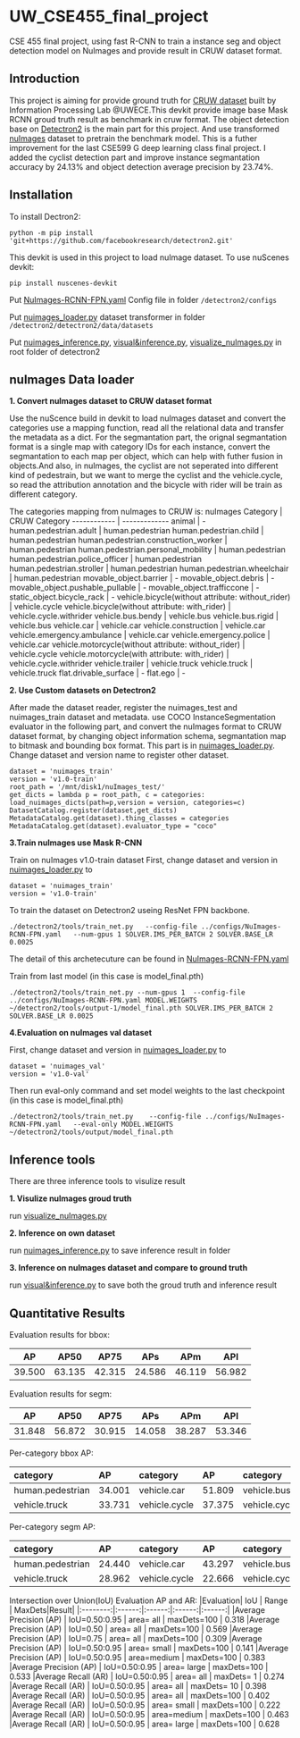 # UW_CSE455_final_project
CSE 455 final project, using fast R-CNN to train a instance seg and object detection model on NuImages and provide result in CRUW dataset format.


## Introduction
This project is aiming for provide ground truth for [CRUW dataset](https://www.cruwdataset.org/introduction) built by Information Processing Lab @UWECE.This devkit  provide image base Mask RCNN groud truth result as benchmark in cruw format. The object detection base on [Detectron2](https://github.com/facebookresearch/detectron2) is the main part for this project. And use transformed [nuImages](https://www.nuscenes.org/nuimages) dataset to pretrain the benchmark model. This is a futher improvement for the last CSE599 G deep learning class final project. I added the cyclist detection part and improve instance segmantation accuracy by 24.13% and object detection average precision by 23.74%.

## Installation

To install Dectron2:
```
python -m pip install 'git+https://github.com/facebookresearch/detectron2.git'
```

This devkit is used in this project to load nuImage dataset.
To use nuScenes devkit:
```
pip install nuscenes-devkit
```

Put [NuImages-RCNN-FPN.yaml](https://github.com/TedSongjh/cruw_detectron2_devkit/blob/main/NuImages-RCNN-FPN.yaml) Config file in folder ```/detectron2/configs```

Put [nuimages_loader.py](https://github.com/TedSongjh/cruw_detectron2_devkit/blob/main/nuimages_loader.py) dataset transformer in folder ```/detectron2/detectron2/data/datasets```

Put [nuimages_inference.py](https://github.com/TedSongjh/cruw_detectron2_devkit/blob/main/nuimages_inference.py), [visual&inference.py](https://github.com/TedSongjh/cruw_detectron2_devkit/blob/main/visual%26inference.py), [visualize_nuImages.py](https://github.com/TedSongjh/cruw_detectron2_devkit/blob/main/visualize_nuImages.py) in root folder of detectron2
## nuImages Data loader
**1. Convert nuImages dataset to CRUW dataset format**

Use the nuScence build in devkit to load nuImages dataset and convert the categories use a mapping function, read all the relational data and transfer the metadata as a dict. For the segmantation part, the orignal segmantation format is a single map with category IDs for each instance, convert the segmantation to each map per object, which can help with futher fusion in objects.And also, in nuImages, the cyclist are not seperated into different kind of pedestrain, but we want to merge the cyclist and the vehicle.cycle, so read the attribution annotation and the bicycle with rider will be train as different category.

The categories mapping from nuImages to CRUW is:
nuImages Category | CRUW Category
------------ | -------------
animal	|	-
human.pedestrian.adult	|	human.pedestrian
human.pedestrian.child	|	human.pedestrian
human.pedestrian.construction_worker	|	human.pedestrian
human.pedestrian.personal_mobility	|	human.pedestrian
human.pedestrian.police_officer	|	human.pedestrian
human.pedestrian.stroller	|	human.pedestrian
human.pedestrian.wheelchair	|	human.pedestrian
movable_object.barrier	|	-
movable_object.debris	|	-
movable_object.pushable_pullable	|	-
movable_object.trafficcone	|	-
static_object.bicycle_rack	|	-
vehicle.bicycle(without attribute: without_rider)	|	vehicle.cycle
vehicle.bicycle(without attribute: with_rider)	|	vehicle.cycle.withrider
vehicle.bus.bendy	|	vehicle.bus
vehicle.bus.rigid	|	vehicle.bus
vehicle.car	|	vehicle.car
vehicle.construction	|	vehicle.car
vehicle.emergency.ambulance	|	vehicle.car
vehicle.emergency.police	|	vehicle.car
vehicle.motorcycle(without attribute: without_rider)	|	vehicle.cycle
vehicle.motorcycle(with attribute: with_rider)	|	vehicle.cycle.withrider
vehicle.trailer	|	vehicle.truck
vehicle.truck	|	vehicle.truck
flat.drivable_surface	|	-
flat.ego	|	-

**2. Use Custom datasets on Detectron2**

After made the dataset reader, register the nuimages_test and nuimages_train dataset and metadata. use COCO InstanceSegmentation evaluator in the following part, and convert the nuImages format to CRUW dataset format, by changing object information schema, segmantation map to bitmask and bounding box format. This part is in [nuimages_loader.py](https://github.com/TedSongjh/cruw_detectron2_devkit/blob/main/nuimages_loader.py). Change dataset and version name to register other dataset. 
```
dataset = 'nuimages_train'
version = 'v1.0-train'
root_path = '/mnt/disk1/nuImages_test/'
get_dicts = lambda p = root_path, c = categories: load_nuimages_dicts(path=p,version = version, categories=c)
DatasetCatalog.register(dataset,get_dicts)
MetadataCatalog.get(dataset).thing_classes = categories
MetadataCatalog.get(dataset).evaluator_type = "coco"
```


**3.Train nuImages use Mask R-CNN**

Train on nuImages v1.0-train dataset
First, change dataset and version in [nuimages_loader.py](https://github.com/TedSongjh/cruw_detectron2_devkit/blob/main/nuimages_loader.py) to
```
dataset = 'nuimages_train'
version = 'v1.0-train'
```


To train the dataset on Detectron2 useing ResNet FPN backbone. 

```
./detectron2/tools/train_net.py   --config-file ../configs/NuImages-RCNN-FPN.yaml   --num-gpus 1 SOLVER.IMS_PER_BATCH 2 SOLVER.BASE_LR 0.0025
```

The detail of this archetecuture can be found in [NuImages-RCNN-FPN.yaml](https://github.com/TedSongjh/cruw_detectron2_devkit/blob/main/NuImages-RCNN-FPN.yaml)

Train from last model (in this case is model_final.pth)
```
./detectron2/tools/train_net.py --num-gpus 1  --config-file ../configs/NuImages-RCNN-FPN.yaml MODEL.WEIGHTS ~/detectron2/tools/output-1/model_final.pth SOLVER.IMS_PER_BATCH 2 SOLVER.BASE_LR 0.0025
```

**4.Evaluation on nuImages val dataset**

First, change dataset and version in [nuimages_loader.py](https://github.com/TedSongjh/cruw_detectron2_devkit/blob/main/nuimages_loader.py) to
```
dataset = 'nuimages_val'
version = 'v1.0-val'
```
Then run eval-only command and set model weights to the last checkpoint (in this case is model_final.pth)
```
./detectron2/tools/train_net.py    --config-file ../configs/NuImages-RCNN-FPN.yaml   --eval-only MODEL.WEIGHTS ~/detectron2/tools/output/model_final.pth
```

## Inference tools
There are three inference tools to visulize result

**1. Visulize nuImages groud truth**

run [visualize_nuImages.py](https://github.com/TedSongjh/cruw_detectron2_devkit/blob/main/visualize_nuImages.py)

**2. Inference on own dataset**

run [nuimages_inference.py](https://github.com/TedSongjh/cruw_detectron2_devkit/blob/main/nuimages_inference.py) to save inference result in folder

**3. Inference on nuImages dataset and compare to ground truth**

run [visual&inference.py](https://github.com/TedSongjh/cruw_detectron2_devkit/blob/main/visual%26inference.py) to save both the groud truth and inference result

## Quantitative Results

Evaluation results for bbox: 

|   AP   |  AP50  |  AP75  |  APs   |  APm   |  APl   |
|:------:|:------:|:------:|:------:|:------:|:------:|
| 39.500 | 63.135 | 42.315 | 24.586 | 46.119 | 56.982 |


Evaluation results for segm: 

|   AP   |  AP50  |  AP75  |  APs   |  APm   |  APl   |
|:------:|:------:|:------:|:------:|:------:|:------:|
| 31.848 | 56.872 | 30.915 | 14.058 | 38.287 | 53.346 |




Per-category bbox AP: 

| category         | AP     | category      | AP     | category                 | AP     |
|:-----------------|:-------|:--------------|:-------|:-------------------------|:-------|
| human.pedestrian | 34.001 | vehicle.car   | 51.809 | vehicle.bus              | 33.752 |
| vehicle.truck    | 33.731 | vehicle.cycle | 37.375 | vehicle.cycle.with_rider | 46.333 |


Per-category segm AP: 

| category         | AP     | category      | AP     | category                 | AP     |
|:-----------------|:-------|:--------------|:-------|:-------------------------|:-------|
| human.pedestrian | 24.440 | vehicle.car   | 43.297 | vehicle.bus              | 30.795 |
| vehicle.truck    | 28.962 | vehicle.cycle | 22.666 | vehicle.cycle.with_rider | 40.930 |



Intersection over Union(IoU) Evaluation AP and AR:
|Evaluation|  IoU   | Range  | MaxDets|Result|
|:--------:|:------:|:------:|:------:|:------:|
|Average Precision  (AP) | IoU=0.50:0.95 | area=   all | maxDets=100 | 0.318
|Average Precision  (AP) | IoU=0.50      | area=   all | maxDets=100 | 0.569
|Average Precision  (AP) | IoU=0.75      | area=   all | maxDets=100 | 0.309
|Average Precision  (AP) | IoU=0.50:0.95 | area= small | maxDets=100 | 0.141
|Average Precision  (AP) | IoU=0.50:0.95 | area=medium | maxDets=100 | 0.383
|Average Precision  (AP) | IoU=0.50:0.95 | area= large | maxDets=100 | 0.533
|Average Recall     (AR) | IoU=0.50:0.95 | area=   all | maxDets=  1 | 0.274
|Average Recall     (AR) | IoU=0.50:0.95 | area=   all | maxDets= 10 | 0.398
|Average Recall     (AR) | IoU=0.50:0.95 | area=   all | maxDets=100 | 0.402
|Average Recall     (AR) | IoU=0.50:0.95 | area= small | maxDets=100 | 0.222
|Average Recall     (AR) | IoU=0.50:0.95 | area=medium | maxDets=100 | 0.463
|Average Recall     (AR) | IoU=0.50:0.95 | area= large | maxDets=100 | 0.628






